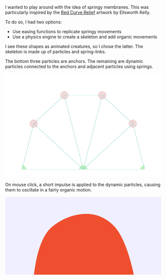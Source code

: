 I wanted to play around with the idea of springy membranes. This was particularly inspired by the [Red Curve Relief](http://1.bp.blogspot.com/-h8vIARrJHTI/TVgr1IHdJbI/AAAAAAAADZM/eF_8iRYRX08/s1600/43b6c106.jpg) artwork by Ellsworth Kelly. 

To do so, I had two options:

- Use easing functions to replicate springy movements
- Use a physics engine to create a skeleton and add organic movements

I see these shapes as animated creatures, so I chose the latter. The skeleton is made up of particles and spring-links.

The bottom three particles are anchors. The remaining are dynamic particles connected to the anchors and adjacent particles using springs.

![springy skeleton](../project_images/skeleton.png)

On mouse click, a short impulse is applied to the dynamic particles, causing them to oscillate in a fairly organic motion. 

![springy blob](../project_images/orange.gif)